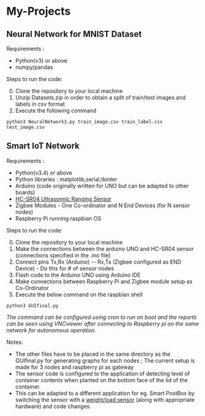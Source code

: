 # My-Projects


## Neural Network for MNIST Dataset

Requirements : 
* Python(v3) or above
* numpy/pandas

Steps to run the code:

0. Clone the repository to your local machine
1. Unzip Datasets.zip in order to obtain a split of train/test images and labels in csv format
2. Execute the following command
```
python3 NeuralNetwork3.py train_image.csv train_label.csv test_image.csv
```


## Smart IoT Network

Requirements : 
* Python(v3.4) or above
* Python libraries : matplotlib,serial,tkinter
* Arduino (code originally written for UNO but can be adapted to other boards) 
* [HC-SR04 Ultrasonnic Ranging Sensor](https://cdn.sparkfun.com/datasheets/Sensors/Proximity/HCSR04.pdf)
* Zigbee Modules - One Co-ordinator and N End Devices (for N sensor nodes)
* Raspberry Pi running raspbian OS

Steps to run the code:

0. Clone the repository to your local machine
1. Make the connections between the arduino UNO and HC-SR04 sensor (connections specified in the .ino file)
2. Connect pins Tx,Rx (Arduino) -- Rx,Tx (Zigbee configured as END Device) - Do this for # of sensor nodes 
3. Flash code to the Arduino UNO using Arduino IDE
4. Make connections between Raspberry Pi and Zigbee module setup as Co-Ordinator
5. Execute the below command on the raspbian shell 
```
python3 GUIfinal.py
```

*The command can be configured using cron to run on boot and the reports can be seen using VNCviewer after connecting to Raspberry pi on the same network for autonomous operation.*

Notes: 
* The other files have to be placed in the same directory as the GUIfinal.py for generating graphs for each nodes ; The current setup is made for 3 nodes and raspberry pi as gateway
* The sensor code is configured to the application of detecting level of container contents when planted on the bottom face of the lid of the container.
* This can be adapted to a different application for eg. Smart PostBox by switching the sensor with a [weight/load sensor](https://www.sparkfun.com/products/10245) (along with appropriate hardware) and code changes.


